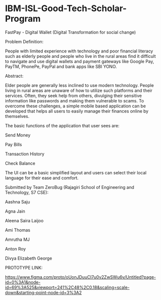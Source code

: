 # IBM-ISL-Good-Tech-Scholar-Program
FastPay - Digital Wallet (Digital Transformation for social change)

Problem Definition:

People with limited experience with technology and poor financial literacy such as elderly people and people who live in the rural areas find it difficult to navigate and use digital wallets and payment gateways like Google Pay, PayTM, PhonePe, PayPal and bank apps like SBI YONO. 

Abstract:

Elder people are generally less inclined to use modern technology. People living in rural areas are unaware of how to utilize such platforms and their services. Often, they seek help from others, divulging their sensitive information like passwords and making them vulnerable to scams. To overcome these challenges, a simple mobile based application can be developed that helps all users to easily manage their finances online by themselves. 

The basic functions of the application that user sees are:

Send Money

Pay Bills

Transaction History

Check Balance

The UI can be a basic simplified layout and users can select their local language for their ease and comfort. 

Submitted by Team ZeroBug (Rajagiri School of Engineering and Technology, S7 CSE):

Aashna Saju

Agna Jain

Aleena Saira Laijoo

Ami Thomas

Amrutha MJ

Anton Roy

Divya Elizabeth George

PROTOTYPE LINK:

https://www.figma.com/proto/oUonJDuuCI7u0v2ZwSWu6v/Untitled?page-id=0%3A1&node-id=69%3A525&viewport=241%2C48%2C0.18&scaling=scale-down&starting-point-node-id=3%3A2
